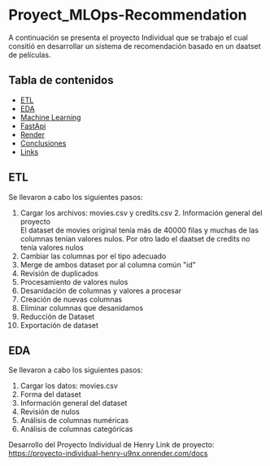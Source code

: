 # Proyect_MLOps-Recommendation
A continuación se presenta el proyecto Individual que se trabajo el cual consitió en desarrollar un sistema de recomendación  basado en un daatset de películas.

## Tabla de contenidos

- [ETL](##ETL)
- [EDA](##EDA)
- [Machine Learning](##MachineLearning)
- [FastApi](#FastApi)
- [Render](#Render)
- [Conclusiones](#Conclusiones)
- [Links](#licencia)

## ETL
Se llevaron a cabo los siguientes pasos:
1. Cargar los archivos: movies.csv y credits.csv
<bold> 2. Información general del proyecto </bold> <br>
El dataset de movies original tenía más de 40000 filas y muchas de las columnas tenían valores nulos. Por otro lado el daatset de credits no tenía valores nulos
3. Cambiar las columnas por el tipo adecuado
4. Merge de ambos dataset por al columna común "id"
5. Revisión de duplicados
6. Procesamiento de valores nulos
7. Desanidación de columnas y valores a procesar
8. Creación de nuevas columnas
9. Eliminar columnas que desanidamos
10. Reducción de Dataset
11. Exportación de dataset
    
## EDA
Se llevaron a cabo los siguientes pasos:
1. Cargar los datos: movies.csv
2. Forma del dataset
3. Información general del dataset
4. Revisión de nulos
5. Análisis de columnas numéricas
6. Análisis de columnas categóricas

Desarrollo del Proyecto Individual de Henry 
Link de proyecto: https://proyecto-individual-henry-u9nx.onrender.com/docs
